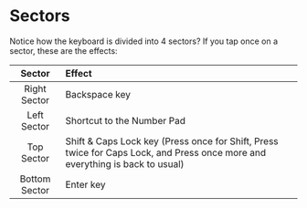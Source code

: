 # Sectors

Notice how the keyboard is divided into 4 sectors? If you tap once on a sector, these are the effects:

|    Sector     | Effect                                                                                                                       |
| :-----------: | :--------------------------------------------------------------------------------------------------------------------------- |
| Right Sector  | Backspace key                                                                                                                |
|  Left Sector  | Shortcut to the Number Pad                                                                                                   |
|  Top Sector   | Shift & Caps Lock key (Press once for Shift, Press twice for Caps Lock, and Press once more and everything is back to usual) |
| Bottom Sector | Enter key                                                                                                                    |

